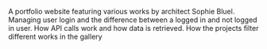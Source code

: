 A portfolio website featuring various works by architect Sophie Bluel.
Managing user login and the difference between a logged in and not logged in user.
How API calls work and how data is retrieved. 
How the projects filter different works in the gallery
